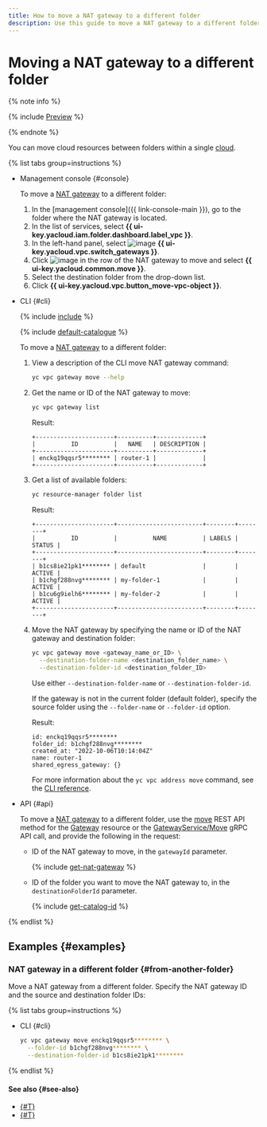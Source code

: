 ```yaml
---
title: How to move a NAT gateway to a different folder
description: Use this guide to move a NAT gateway to a different folder.
---
```


# Moving a NAT gateway to a different folder

{% note info %}

{% include [Preview](../../_includes/vpc/preview.md) %}

{% endnote %}

You can move cloud resources between folders within a single [cloud](../../resource-manager/concepts/resources-hierarchy.md).

{% list tabs group=instructions %}

- Management console {#console}

  To move a [NAT gateway](../concepts/gateways.md) to a different folder:

  1. In the [management console]({{ link-console-main }}), go to the folder where the NAT gateway is located.
  1. In the list of services, select **{{ ui-key.yacloud.iam.folder.dashboard.label_vpc }}**.
  1. In the left-hand panel, select ![image](../../_assets/console-icons/arrows-opposite-to-dots.svg) **{{ ui-key.yacloud.vpc.switch_gateways }}**.
  1. Click ![image](../../_assets/console-icons/ellipsis.svg) in the row of the NAT gateway to move and select **{{ ui-key.yacloud.common.move }}**.
  1. Select the destination folder from the drop-down list.
  1. Click **{{ ui-key.yacloud.vpc.button_move-vpc-object }}**.

- CLI {#cli}

  {% include [include](../../_includes/cli-install.md) %}

  {% include [default-catalogue](../../_includes/default-catalogue.md) %}

  To move a [NAT gateway](../concepts/gateways.md) to a different folder:

  1. View a description of the CLI move NAT gateway command:

      ```bash
      yc vpc gateway move --help
      ```

  1. Get the name or ID of the NAT gateway to move:

      ```bash
      yc vpc gateway list
      ```
      Result:
      ```text
      +----------------------+----------+-------------+
      |          ID          |   NAME   | DESCRIPTION |
      +----------------------+----------+-------------+
      | enckq19qqsr5******** | router-1 |             |
      +----------------------+----------+-------------+
      ```

  1. Get a list of available folders:

      ```bash
      yc resource-manager folder list
      ```

      Result:
      ```text
      +----------------------+------------------------+--------+--------+
      |          ID          |          NAME          | LABELS | STATUS |
      +----------------------+------------------------+--------+--------+
      | b1cs8ie21pk1******** | default                |        | ACTIVE |
      | b1chgf288nvg******** | my-folder-1            |        | ACTIVE |
      | b1cu6g9ielh6******** | my-folder-2            |        | ACTIVE |
      +----------------------+------------------------+--------+--------+
      ```

  1. Move the NAT gateway by specifying the name or ID of the NAT gateway and destination folder:

     ```bash
     yc vpc gateway move <gateway_name_or_ID> \
       --destination-folder-name <destination_folder_name> \
       --destination-folder-id <destination_folder_ID>
     ```
     Use either `--destination-folder-name` or `--destination-folder-id`.

     If the gateway is not in the current folder (default folder), specify the source folder using the `--folder-name` or `--folder-id` option.

     Result:
     ```text
     id: enckq19qqsr5********
     folder_id: b1chgf288nvg********
     created_at: "2022-10-06T10:14:04Z"
     name: router-1
     shared_egress_gateway: {}
     ```
     For more information about the `yc vpc address move` command, see the [CLI reference](../../cli/cli-ref/managed-services/vpc/gateway/move.md).

- API {#api}

  To move a [NAT gateway](../concepts/gateways.md) to a different folder, use the [move](../api-ref/Gateway/move.md) REST API method for the [Gateway](../api-ref/Gateway/index.md) resource or the [GatewayService/Move](../api-ref/grpc/Gateway/move.md) gRPC API call, and provide the following in the request:

  * ID of the NAT gateway to move, in the `gatewayId` parameter.

    {% include [get-nat-gateway](../../_includes/vpc/get-nat-gateway.md) %}

  * ID of the folder you want to move the NAT gateway to, in the `destinationFolderId` parameter.

    {% include [get-catalog-id](../../_includes/get-catalog-id.md) %}

{% endlist %}

## Examples {#examples}

### NAT gateway in a different folder {#from-another-folder}

Move a NAT gateway from a different folder. Specify the NAT gateway ID and the source and destination folder IDs:

{% list tabs group=instructions %}

- CLI {#cli}

  ```bash
  yc vpc gateway move enckq19qqsr5******** \
    --folder-id b1chgf288nvg******** \
    --destination-folder-id b1cs8ie21pk1********
  ```

{% endlist %}

#### See also {#see-also}

* [{#T}](network-move.md)
* [{#T}](subnet-move.md)


